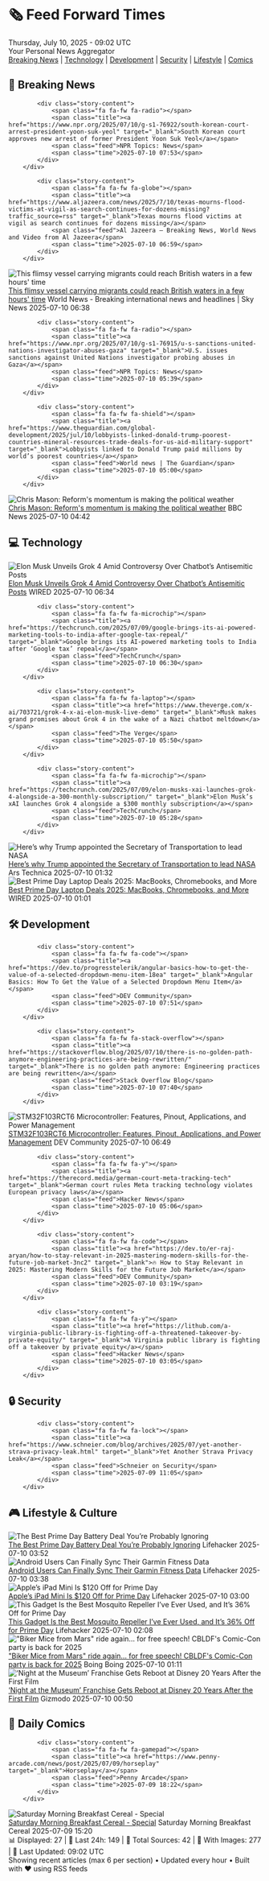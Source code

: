 <!-- Processing 54 RSS feeds at 2025-07-10 09:02:44 UTC -->
<!-- Processing: Saturday Morning Breakfast Cereal -->
<!-- Processing: Poorly Drawn Lines -->
<!-- Processing: Garfield -->
<!-- Processing: Cyanide & Happiness -->
<!-- Processing: Questionable Content -->
<!-- Processing: Dinosaur Comics -->
<!-- Processing: CNN Breaking News -->
<!-- Processing: BBC Breaking News -->
<!-- Processing: CBC News -->
<!-- Error processing https://rss.cbc.ca/lineup/topstories.xml: The read operation timed out -->
<!-- Processing: Reuters Top News -->
<!-- Processing: ABC News Breaking -->
<!-- Processing: NBC News Breaking -->
<!-- Processing: Sky News World -->
<!-- Processing: TechCrunch -->
<!-- Processing: O'Reilly Radar -->
<!-- Processing: WIRED -->
<!-- Processing: Slashdot -->
<!-- Processing: OMG! Ubuntu -->
<!-- Processing: DistroWatch -->
<!-- Processing: Linux.com -->
<!-- Processing: Red Hat Blog -->
<!-- Processing: Coding Horror -->
<!-- Processing: The Pragmatic Engineer -->
<!-- Generated 3 new posts out of 23 feeds processed -->
<div class="newspaper-header">
    <h1 class="newspaper-title">🗞️ Feed Forward Times</h1>
    <div class="newspaper-date">Thursday, July 10, 2025 - 09:02 UTC</div>
    <div class="newspaper-subtitle">Your Personal News Aggregator</div>
</div>

<div class="newspaper-nav">
    <a href="#breaking">Breaking News</a> |
    <a href="#tech">Technology</a> |
    <a href="#dev">Development</a> |
    <a href="#security">Security</a> |
    <a href="#lifestyle">Lifestyle</a> |
    <a href="#webcomics">Comics</a>
</div>

<div class="news-section breaking-news" id="breaking">
<h2 class="section-header">🚨 Breaking News</h2>
<div class="stories-container">
<div class="story">
            
            <div class="story-content">
                <span class="fa fa-fw fa-radio"></span>
                <span class="title"><a href="https://www.npr.org/2025/07/10/g-s1-76922/south-korean-court-arrest-president-yoon-suk-yeol" target="_blank">South Korean court approves new arrest of former President Yoon Suk Yeol</a></span>
                <span class="feed">NPR Topics: News</span>
                <span class="time">2025-07-10 07:53</span>
            </div>
        </div>
<div class="story">
            
            <div class="story-content">
                <span class="fa fa-fw fa-globe"></span>
                <span class="title"><a href="https://www.aljazeera.com/news/2025/7/10/texas-mourns-flood-victims-at-vigil-as-search-continues-for-dozens-missing?traffic_source=rss" target="_blank">Texas mourns flood victims at vigil as search continues for dozens missing</a></span>
                <span class="feed">Al Jazeera – Breaking News, World News and Video from Al Jazeera</span>
                <span class="time">2025-07-10 06:59</span>
            </div>
        </div>
<div class="story">
            <img src="https://e3.365dm.com/25/07/1920x1080/skynews-dunkirk-migrants-migrant-crossings_6961554.jpg?20250710081710" alt="This flimsy vessel carrying migrants could reach British waters in a few hours&#x27; time" class="story-image" loading="lazy" onerror="this.style.display='none'">
            <div class="story-content">
                <span class="fa fa-fw fa-satellite"></span>
                <span class="title"><a href="https://news.sky.com/story/this-flimsy-vessel-carrying-migrants-could-reach-british-waters-in-a-few-hours-time-13394835" target="_blank">This flimsy vessel carrying migrants could reach British waters in a few hours&#x27; time</a></span>
                <span class="feed">World News - Breaking international news and headlines | Sky News</span>
                <span class="time">2025-07-10 06:38</span>
            </div>
        </div>
<div class="story">
            
            <div class="story-content">
                <span class="fa fa-fw fa-radio"></span>
                <span class="title"><a href="https://www.npr.org/2025/07/10/g-s1-76915/u-s-sanctions-united-nations-investigator-abuses-gaza" target="_blank">U.S. issues sanctions against United Nations investigator probing abuses in Gaza</a></span>
                <span class="feed">NPR Topics: News</span>
                <span class="time">2025-07-10 05:39</span>
            </div>
        </div>
<div class="story">
            
            <div class="story-content">
                <span class="fa fa-fw fa-shield"></span>
                <span class="title"><a href="https://www.theguardian.com/global-development/2025/jul/10/lobbyists-linked-donald-trump-poorest-countries-mineral-resources-trade-deals-for-us-aid-military-support" target="_blank">Lobbyists linked to Donald Trump paid millions by world’s poorest countries</a></span>
                <span class="feed">World news | The Guardian</span>
                <span class="time">2025-07-10 05:00</span>
            </div>
        </div>
<div class="story">
            <img src="https://ichef.bbci.co.uk/ace/standard/240/cpsprodpb/209d/live/1644eab0-5d1f-11f0-960d-e9f1088a89fe.jpg" alt="Chris Mason: Reform&#x27;s momentum is making the political weather" class="story-image" loading="lazy" onerror="this.style.display='none'">
            <div class="story-content">
                <span class="fa fa-fw fa-flag"></span>
                <span class="title"><a href="https://www.bbc.com/news/articles/c1e0vq4gxeno" target="_blank">Chris Mason: Reform&#x27;s momentum is making the political weather</a></span>
                <span class="feed">BBC News</span>
                <span class="time">2025-07-10 04:42</span>
            </div>
        </div>
</div>
</div>
<div class="news-section tech-news" id="tech">
<h2 class="section-header">💻 Technology</h2>
<div class="stories-container">
<div class="story">
            <img src="https://media.wired.com/photos/686f5ab00648d61437356ac0/master/pass/2193208237" alt="Elon Musk Unveils Grok 4 Amid Controversy Over Chatbot’s Antisemitic Posts" class="story-image" loading="lazy" onerror="this.style.display='none'">
            <div class="story-content">
                <span class="fa fa-fw fa-bolt"></span>
                <span class="title"><a href="https://www.wired.com/story/grok-4-elon-musk-xai-antisemitic-posts/" target="_blank">Elon Musk Unveils Grok 4 Amid Controversy Over Chatbot’s Antisemitic Posts</a></span>
                <span class="feed">WIRED</span>
                <span class="time">2025-07-10 06:34</span>
            </div>
        </div>
<div class="story">
            
            <div class="story-content">
                <span class="fa fa-fw fa-microchip"></span>
                <span class="title"><a href="https://techcrunch.com/2025/07/09/google-brings-its-ai-powered-marketing-tools-to-india-after-google-tax-repeal/" target="_blank">Google brings its AI-powered marketing tools to India after ‘Google tax’ repeal</a></span>
                <span class="feed">TechCrunch</span>
                <span class="time">2025-07-10 06:30</span>
            </div>
        </div>
<div class="story">
            
            <div class="story-content">
                <span class="fa fa-fw fa-laptop"></span>
                <span class="title"><a href="https://www.theverge.com/x-ai/703721/grok-4-x-ai-elon-musk-live-demo" target="_blank">Musk makes grand promises about Grok 4 in the wake of a Nazi chatbot meltdown</a></span>
                <span class="feed">The Verge</span>
                <span class="time">2025-07-10 05:50</span>
            </div>
        </div>
<div class="story">
            
            <div class="story-content">
                <span class="fa fa-fw fa-microchip"></span>
                <span class="title"><a href="https://techcrunch.com/2025/07/09/elon-musks-xai-launches-grok-4-alongside-a-300-monthly-subscription/" target="_blank">Elon Musk’s xAI launches Grok 4 alongside a $300 monthly subscription</a></span>
                <span class="feed">TechCrunch</span>
                <span class="time">2025-07-10 05:28</span>
            </div>
        </div>
<div class="story">
            <img src="https://cdn.arstechnica.net/wp-content/uploads/2025/07/GettyImages-2223538388-500x500.jpg" alt="Here’s why Trump appointed the Secretary of Transportation to lead NASA" class="story-image" loading="lazy" onerror="this.style.display='none'">
            <div class="story-content">
                <span class="fa fa-fw fa-cog"></span>
                <span class="title"><a href="https://arstechnica.com/space/2025/07/nasa-has-a-new-interim-administrator-the-secretary-of-transportation/" target="_blank">Here’s why Trump appointed the Secretary of Transportation to lead NASA</a></span>
                <span class="feed">Ars Technica</span>
                <span class="time">2025-07-10 01:32</span>
            </div>
        </div>
<div class="story">
            <img src="https://media.wired.com/photos/686c00655a75e253c609987c/master/pass/7.jpg" alt="Best Prime Day Laptop Deals 2025: MacBooks, Chromebooks, and More" class="story-image" loading="lazy" onerror="this.style.display='none'">
            <div class="story-content">
                <span class="fa fa-fw fa-bolt"></span>
                <span class="title"><a href="https://www.wired.com/story/best-prime-day-laptop-deals-2025-1/" target="_blank">Best Prime Day Laptop Deals 2025: MacBooks, Chromebooks, and More</a></span>
                <span class="feed">WIRED</span>
                <span class="time">2025-07-10 01:01</span>
            </div>
        </div>
</div>
</div>
<div class="news-section dev-news" id="dev">
<h2 class="section-header">🛠️ Development</h2>
<div class="stories-container">
<div class="story">
            
            <div class="story-content">
                <span class="fa fa-fw fa-code"></span>
                <span class="title"><a href="https://dev.to/progresstelerik/angular-basics-how-to-get-the-value-of-a-selected-dropdown-menu-item-18ea" target="_blank">Angular Basics: How To Get the Value of a Selected Dropdown Menu Item</a></span>
                <span class="feed">DEV Community</span>
                <span class="time">2025-07-10 07:51</span>
            </div>
        </div>
<div class="story">
            
            <div class="story-content">
                <span class="fa fa-fw fa-stack-overflow"></span>
                <span class="title"><a href="https://stackoverflow.blog/2025/07/10/there-is-no-golden-path-anymore-engineering-practices-are-being-rewritten/" target="_blank">There is no golden path anymore: Engineering practices are being rewritten</a></span>
                <span class="feed">Stack Overflow Blog</span>
                <span class="time">2025-07-10 07:40</span>
            </div>
        </div>
<div class="story">
            <img src="https://media2.dev.to/dynamic/image/width=800%2Cheight=%2Cfit=scale-down%2Cgravity=auto%2Cformat=auto/https%3A%2F%2Fdev-to-uploads.s3.amazonaws.com%2Fuploads%2Farticles%2Fdhxmqmu63ikrvjkrcf71.jpg" alt="STM32F103RCT6 Microcontroller: Features, Pinout, Applications, and Power Management" class="story-image" loading="lazy" onerror="this.style.display='none'">
            <div class="story-content">
                <span class="fa fa-fw fa-code"></span>
                <span class="title"><a href="https://dev.to/zheng2a2e5f5b/stm32f103rct6-microcontroller-features-pinout-applications-and-power-management-1an4" target="_blank">STM32F103RCT6 Microcontroller: Features, Pinout, Applications, and Power Management</a></span>
                <span class="feed">DEV Community</span>
                <span class="time">2025-07-10 06:49</span>
            </div>
        </div>
<div class="story">
            
            <div class="story-content">
                <span class="fa fa-fw fa-y"></span>
                <span class="title"><a href="https://therecord.media/german-court-meta-tracking-tech" target="_blank">German court rules Meta tracking technology violates European privacy laws</a></span>
                <span class="feed">Hacker News</span>
                <span class="time">2025-07-10 05:06</span>
            </div>
        </div>
<div class="story">
            
            <div class="story-content">
                <span class="fa fa-fw fa-code"></span>
                <span class="title"><a href="https://dev.to/er-raj-aryan/how-to-stay-relevant-in-2025-mastering-modern-skills-for-the-future-job-market-3nc2" target="_blank">🔥 How to Stay Relevant in 2025: Mastering Modern Skills for the Future Job Market</a></span>
                <span class="feed">DEV Community</span>
                <span class="time">2025-07-10 03:19</span>
            </div>
        </div>
<div class="story">
            
            <div class="story-content">
                <span class="fa fa-fw fa-y"></span>
                <span class="title"><a href="https://lithub.com/a-virginia-public-library-is-fighting-off-a-threatened-takeover-by-private-equity/" target="_blank">A Virginia public library is fighting off a takeover by private equity</a></span>
                <span class="feed">Hacker News</span>
                <span class="time">2025-07-10 03:05</span>
            </div>
        </div>
</div>
</div>
<div class="news-section security-news" id="security">
<h2 class="section-header">🔒 Security</h2>
<div class="stories-container">
<div class="story">
            
            <div class="story-content">
                <span class="fa fa-fw fa-lock"></span>
                <span class="title"><a href="https://www.schneier.com/blog/archives/2025/07/yet-another-strava-privacy-leak.html" target="_blank">Yet Another Strava Privacy Leak</a></span>
                <span class="feed">Schneier on Security</span>
                <span class="time">2025-07-09 11:05</span>
            </div>
        </div>
</div>
</div>
<div class="news-section lifestyle-news" id="lifestyle">
<h2 class="section-header">🎮 Lifestyle & Culture</h2>
<div class="stories-container">
<div class="story">
            <img src="https://lifehacker.com/imagery/articles/01JZS65KAK33NA8CWPV85NEB17/hero-image.jpg" alt="The Best Prime Day Battery Deal You’re Probably Ignoring" class="story-image" loading="lazy" onerror="this.style.display='none'">
            <div class="story-content">
                <span class="fa fa-fw fa-life-ring"></span>
                <span class="title"><a href="https://lifehacker.com/tech/the-best-prime-day-2025-battery-deal-you-are-probably-ignoring?utm_medium=RSS" target="_blank">The Best Prime Day Battery Deal You’re Probably Ignoring</a></span>
                <span class="feed">Lifehacker</span>
                <span class="time">2025-07-10 03:52</span>
            </div>
        </div>
<div class="story">
            <img src="https://lifehacker.com/imagery/articles/01JWW8390W77KKSDYBTM9VH210/hero-image.jpg" alt="Android Users Can Finally Sync Their Garmin Fitness Data" class="story-image" loading="lazy" onerror="this.style.display='none'">
            <div class="story-content">
                <span class="fa fa-fw fa-life-ring"></span>
                <span class="title"><a href="https://lifehacker.com/tech/android-getting-health-connect-garmin?utm_medium=RSS" target="_blank">Android Users Can Finally Sync Their Garmin Fitness Data</a></span>
                <span class="feed">Lifehacker</span>
                <span class="time">2025-07-10 03:38</span>
            </div>
        </div>
<div class="story">
            <img src="https://lifehacker.com/imagery/articles/01JZS2SKPFW3KD1ATX9TAWS2PP/hero-image.png" alt="Apple’s iPad Mini Is $120 Off for Prime Day" class="story-image" loading="lazy" onerror="this.style.display='none'">
            <div class="story-content">
                <span class="fa fa-fw fa-life-ring"></span>
                <span class="title"><a href="https://lifehacker.com/tech/apples-ipad-mini-is-120-off-for-prime-day-2025?utm_medium=RSS" target="_blank">Apple’s iPad Mini Is $120 Off for Prime Day</a></span>
                <span class="feed">Lifehacker</span>
                <span class="time">2025-07-10 03:00</span>
            </div>
        </div>
<div class="story">
            <img src="https://lifehacker.com/imagery/articles/01JZS01T39NR9P2EVXF3SDM1QZ/hero-image.jpg" alt="This Gadget Is the Best Mosquito Repeller I’ve Ever Used, and It’s 36% Off for Prime Day" class="story-image" loading="lazy" onerror="this.style.display='none'">
            <div class="story-content">
                <span class="fa fa-fw fa-life-ring"></span>
                <span class="title"><a href="https://lifehacker.com/home/thermacell-mosquito-repellent-prime-day-2025?utm_medium=RSS" target="_blank">This Gadget Is the Best Mosquito Repeller I’ve Ever Used, and It’s 36% Off for Prime Day</a></span>
                <span class="feed">Lifehacker</span>
                <span class="time">2025-07-10 02:08</span>
            </div>
        </div>
<div class="story">
            <img src="https://i0.wp.com/boingboing.net/wp-content/uploads/2025/07/Inset-of-CBLDF-poster-art.-Use-with-permission.jpg?fit=1080%2C607&amp;quality=60&amp;ssl=1" alt="&quot;Biker Mice from Mars&quot; ride again… for free speech! CBLDF&#x27;s Comic-Con party is back for 2025" class="story-image" loading="lazy" onerror="this.style.display='none'">
            <div class="story-content">
                <span class="fa fa-fw fa-arrow-right"></span>
                <span class="title"><a href="https://boingboing.net/2025/07/09/biker-mice-from-mars-ride-again-for-free-speech-cbldfs-comic-con-party-is-back-for-2025.html" target="_blank">&quot;Biker Mice from Mars&quot; ride again… for free speech! CBLDF&#x27;s Comic-Con party is back for 2025</a></span>
                <span class="feed">Boing Boing</span>
                <span class="time">2025-07-10 01:11</span>
            </div>
        </div>
<div class="story">
            <img src="https://gizmodo.com/app/uploads/2025/07/NightattheMuseum.jpg" alt="‘Night at the Museum’ Franchise Gets Reboot at Disney 20 Years After the First Film" class="story-image" loading="lazy" onerror="this.style.display='none'">
            <div class="story-content">
                <span class="fa fa-fw fa-computer"></span>
                <span class="title"><a href="https://gizmodo.com/night-at-the-museum-franchise-gets-reboot-at-disney-20-years-after-the-first-film-2000627202" target="_blank">‘Night at the Museum’ Franchise Gets Reboot at Disney 20 Years After the First Film</a></span>
                <span class="feed">Gizmodo</span>
                <span class="time">2025-07-10 00:50</span>
            </div>
        </div>
</div>
</div>
<div class="news-section webcomics-section" id="webcomics">
<h2 class="section-header">🎨 Daily Comics</h2>
<div class="stories-container">
<div class="story">
            
            <div class="story-content">
                <span class="fa fa-fw fa-gamepad"></span>
                <span class="title"><a href="https://www.penny-arcade.com/news/post/2025/07/09/horseplay" target="_blank">Horseplay</a></span>
                <span class="feed">Penny Arcade</span>
                <span class="time">2025-07-09 18:22</span>
            </div>
        </div>
<div class="story">
            <img src="https://www.smbc-comics.com/comics/1751942799-20250715.png" alt="Saturday Morning Breakfast Cereal - Special" class="story-image" loading="lazy" onerror="this.style.display='none'">
            <div class="story-content">
                <span class="fa fa-fw fa-smile"></span>
                <span class="title"><a href="https://www.smbc-comics.com/comic/special-4" target="_blank">Saturday Morning Breakfast Cereal - Special</a></span>
                <span class="feed">Saturday Morning Breakfast Cereal</span>
                <span class="time">2025-07-09 15:20</span>
            </div>
        </div>
</div>
</div>

<div class="newspaper-footer">
    <div class="stats">
        📊 Displayed: 27 | 📅 Last 24h: 149 | 📡 Total Sources: 42 | 📸 With Images: 277 |
        🔄 Last Updated: 09:02 UTC
    </div>
    <div class="footer-note">
        Showing recent articles (max 6 per section) • Updated every hour • Built with ❤️ using RSS feeds
    </div>
</div>
